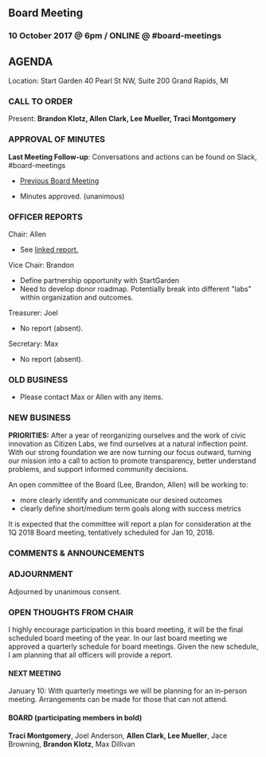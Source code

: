 ## Board Meeting
### 10 October 2017 @ 6pm / ONLINE @ #board-meetings

## AGENDA

Location:
Start Garden
40 Pearl St NW, Suite 200
Grand Rapids, MI


### CALL TO ORDER

Present: **Brandon Klotz, Allen Clark, Lee Mueller, Traci Montgomery**

### APPROVAL OF MINUTES
**Last Meeting Follow-up**: Conversations and actions can be found on Slack, #board-meetings
- [Previous Board Meeting](https://github.com/citizenlabsgr/community/blob/main/governance/bd_minutes/2017-09-12.md)
* Minutes approved. (unanimous)

### OFFICER REPORTS

Chair: Allen
- See [linked report.](https://slack-files.com/T1D4YHXPZ-F7G6VTM99-361bd1f64b)

Vice Chair: Brandon
* Define partnership opportunity with StartGarden
* Need to develop donor roadmap. Potentially break into different "labs" within organization and outcomes.

Treasurer: Joel
- No report (absent).

Secretary: Max
- No report (absent).

### OLD BUSINESS

- Please contact Max or Allen with any items.

### NEW BUSINESS

**PRIORITIES:** After a year of reorganizing ourselves and the work of civic innovation as Citizen Labs, we find ourselves at a natural inflection point. With our strong foundation we are now turning our focus outward, turning our mission into a call to action to promote transparency, better understand problems, and support informed community decisions.

An open committee of the Board (Lee, Brandon, Allen) will be working to:
- more clearly identify and communicate our desired outcomes
- clearly define short/medium term goals along with success metrics

It is expected that the committee will report a plan for consideration at the 1Q 2018 Board meeting, tentatively scheduled for Jan 10, 2018.

### COMMENTS & ANNOUNCEMENTS

### ADJOURNMENT
Adjourned by unanimous consent.

### OPEN THOUGHTS FROM CHAIR
I highly encourage participation in this board meeting, it will be the final scheduled board meeting of the year. In our last board meeting we approved a quarterly schedule for board meetings. Given the new schedule, I am planning that all officers will provide a report.

#### NEXT MEETING
January 10: With quarterly meetings we will be planning for an in-person meeting. Arrangements can be made for those that can not attend.

#### BOARD (participating members in bold)
**Traci Montgomery**, Joel Anderson, **Allen Clark, Lee Mueller**, Jace Browning, **Brandon Klotz**, Max Dillivan
